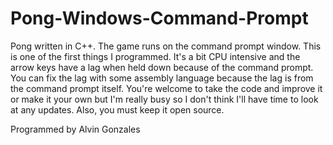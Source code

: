 # Pong-Windows-Command-Prompt
Pong written in C++. The game runs on the command prompt window. This is one of the first things I programmed. 
It's a bit CPU intensive and the arrow keys have a lag when held down because of the command prompt. 
You can fix the lag with some assembly language because the lag is from the command prompt itself. 
You're welcome to take the code and improve it or make it your own but I'm really busy so I don't think 
I'll have time to look at any updates. Also, you must keep it open source.

Programmed by Alvin Gonzales
